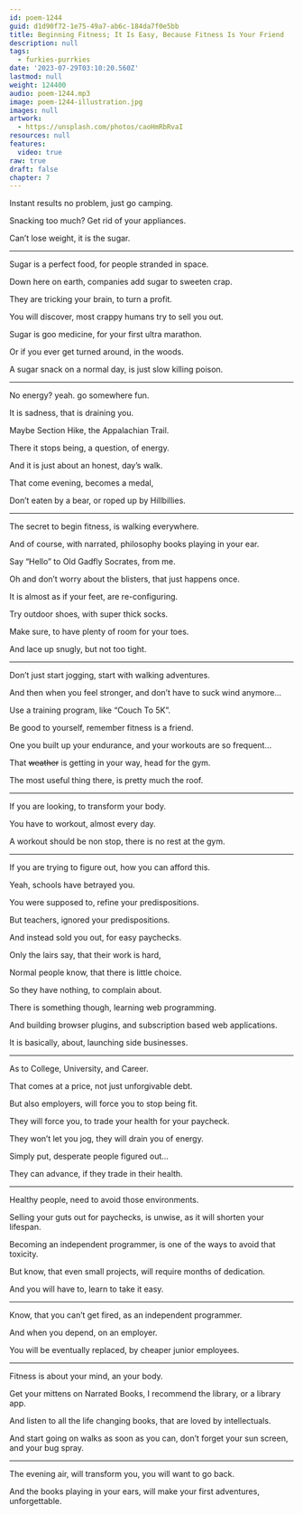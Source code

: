```yaml
---
id: poem-1244
guid: d1d90f72-1e75-49a7-ab6c-184da7f0e5bb
title: Beginning Fitness; It Is Easy, Because Fitness Is Your Friend
description: null
tags:
  - furkies-purrkies
date: '2023-07-29T03:10:20.560Z'
lastmod: null
weight: 124400
audio: poem-1244.mp3
image: poem-1244-illustration.jpg
images: null
artwork:
  - https://unsplash.com/photos/caoHmRbRvaI
resources: null
features:
  video: true
raw: true
draft: false
chapter: 7
---
```


Instant results no problem,
just go camping.

Snacking too much?
Get rid of your appliances.

Can’t lose weight,
it is the sugar.

---

Sugar is a perfect food,
for people stranded in space.

Down here on earth,
companies add sugar to sweeten crap.

They are tricking your brain,
to turn a profit.

You will discover,
most crappy humans try to sell you out.

Sugar is goo medicine,
for your first ultra marathon.

Or if you ever get turned around,
in the woods.

A sugar snack on a normal day,
is just slow killing poison.

---

No energy? yeah.
go somewhere fun.

It is sadness,
that is draining you.

Maybe Section Hike,
the Appalachian Trail.

There it stops being,
a question, of energy.

And it is just about an honest,
day’s walk.

That come evening,
becomes a medal,

Don’t eaten by a bear,
or roped up by Hillbillies.

---

The secret to begin fitness,
is walking everywhere.

And of course, with narrated,
philosophy books playing in your ear.

Say “Hello” to Old Gadfly Socrates,
from me.

Oh and don’t worry about the blisters,
that just happens once.

It is almost as if your feet,
are re-configuring.

Try outdoor shoes,
with super thick socks.

Make sure,
to have plenty of room for your toes.

And lace up snugly,
but not too tight.

---

Don’t just start jogging,
start with walking adventures.

And then when you feel stronger,
and don’t have to suck wind anymore…

Use a training program,
like “Couch To 5K”.

Be good to yourself,
remember fitness is a friend.

One you built up your endurance,
and your workouts are so frequent…

That ~~weather~~ is getting in your way,
head for the gym.

The most useful thing there,
is pretty much the roof.

---

If you are looking,
to transform your body.

You have to workout,
almost every day.

A workout should be non stop,
there is no rest at the gym.

---

If you are trying to figure out,
how you can afford this.

Yeah,
schools have betrayed you.

You were supposed to,
refine your predispositions.

But teachers,
ignored your predispositions.

And instead sold you out,
for easy paychecks.

Only the lairs say,
that their work is hard,

Normal people know,
that there is little choice.

So they have nothing,
to complain about.

There is something though,
learning web programming.

And building browser plugins,
and subscription based web applications.

It is basically, about,
launching side businesses.

---

As to College, University,
and Career.

That comes at a price,
not just unforgivable debt.

But also employers,
will force you to stop being fit.

They will force you,
to trade your health for your paycheck.

They won’t let you jog,
they will drain you of energy.

Simply put,
desperate people figured out…

They can advance,
if they trade in their health.

---

Healthy people,
need to avoid those environments.

Selling your guts out for paychecks,
is unwise, as it will shorten your lifespan.

Becoming an independent programmer,
is one of the ways to avoid that toxicity.

But know, that even small projects,
will require months of dedication.

And you will have to,
learn to take it easy.

---

Know, that you can’t get fired,
as an independent programmer.

And when you depend,
on an employer.

You will be eventually replaced,
by cheaper junior employees.

---

Fitness is about your mind,
an your body.

Get your mittens on Narrated Books,
I recommend the library, or a library app.

And listen to all the life changing books,
that are loved by intellectuals.

And start going on walks as soon as you can,
don’t forget your sun screen, and your bug spray.

---

The evening air, will transform you,
you will want to go back.

And the books playing in your ears,
will make your first adventures, unforgettable.
